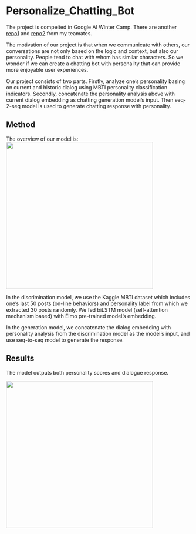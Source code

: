 # Personalize_Chatting_Bot  

The project is compelted in Google AI Winter Camp. There are another [repo1](https://github.com/Walleclipse/PersonalityDiscrimination_Chatting) and [repo2](https://github.com/xiaotinghe/PCM) from my teamates.

The motivation of our project is that when we communicate with others, our conversations are not only based on the logic and context, but also our personality. People tend to chat with whom has similar characters. So we wonder if we can create a chatting bot with personality that can provide more enjoyable user experiences.

Our project consists of two parts. Firstly, analyze one’s personality basing on current and historic dialog using MBTI personality classification indicators. Secondly, concatenate the personality analysis above with current dialog embedding as chatting generation model’s input. Then seq-2-seq model is used to generate chatting response with personality.

## Method 
The overview of our model is:
<img src="https://github.com/shuhanfan/Personalize_Chatting_Bot/img/overview.png" width="400" >

In the discrimination model, we use the Kaggle MBTI dataset which includes one’s last 50 posts (on-line behaviors) and personality label from which we extracted 30 posts randomly. We fed biLSTM model (self-attention mechanism based) with Elmo pre-trained model’s embedding.

In the generation model, we concatenate the dialog embedding with personality analysis from the discrimination model as the model’s input, and use seq-to-seq model to generate the response.


## Results

The model outputs both personality scores and dialogue response.

<img src="https://github.com/shuhanfan/Personalize_Chatting_Bot/img/chat.png" width="400" >

